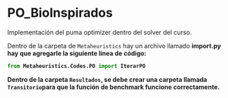 # PO_BioInspirados
Implementación del puma optimizer dentro del solver del curso.

Dentro de la carpeta de `Metaheuristics` hay un archivo llamado <b>import.py<b/> hay que agregarle la siguiente línea de código:
```python
from Metaheuristics.Codes.PO import IterarPO
```

Dentro de la carpeta `Resultados`, se debe crear una carpeta llamada `Transitorio`para que la función de benchmark funcione correctamente.
